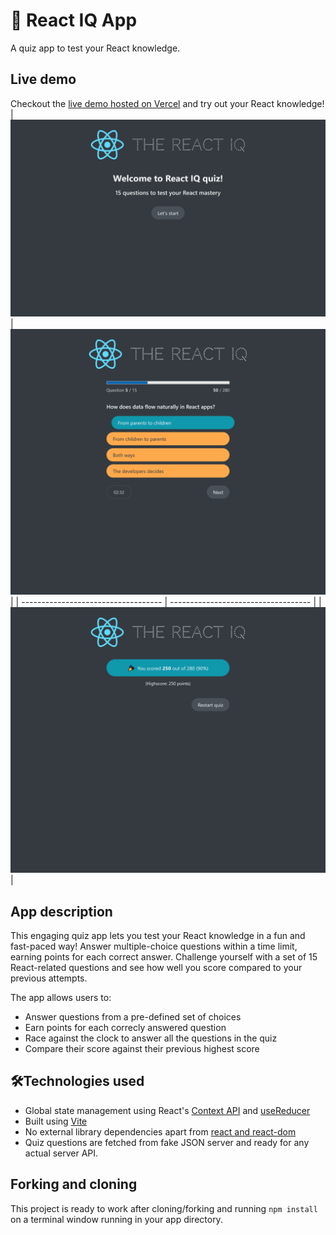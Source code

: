 # 🚀 React IQ App

A quiz app to test your React knowledge.

## Live demo

Checkout the [live demo hosted on Vercel]() and try out your React knowledge!
| ![App Dashboard](/screenshots/ss1.png#100x100 "App Dashboard") | ![Question Page](/screenshots/ss2.png "Question Page") |
| ----------------------------------- | ----------------------------------- |
| ![Score Page](/screenshots/ss3.png "Score Page") |

## App description

This engaging quiz app lets you test your React knowledge in a fun and fast-paced way! Answer multiple-choice questions within a time limit, earning points for each correct answer.
Challenge yourself with a set of 15 React-related questions and see how well you score compared to your previous attempts.

The app allows users to:

- Answer questions from a pre-defined set of choices
- Earn points for each correcly answered question
- Race against the clock to answer all the questions in the quiz
- Compare their score against their previous highest score

## 🛠️Technologies used

- Global state management using React's [Context API](https://react.dev/reference/react/useContext) and [useReducer](https://react.dev/reference/react/useReducer)
- Built using [Vite](https://vitejs.dev)
- No external library dependencies apart from [react and react-dom](https://github.com/facebook/react)
- Quiz questions are fetched from fake JSON server and ready for any actual server API.

## Forking and cloning

This project is ready to work after cloning/forking and running `npm install` on a terminal window running in your app directory.
